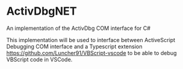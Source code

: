 # ActivDbgNET
An implementation of the ActivDbg COM interface for C#

This implementation will be used to interface between ActiveScript Debugging COM interface and a Typescript extension https://github.com/Luncher91/VBScript-vscode to be able to debug VBScript code in VSCode.
